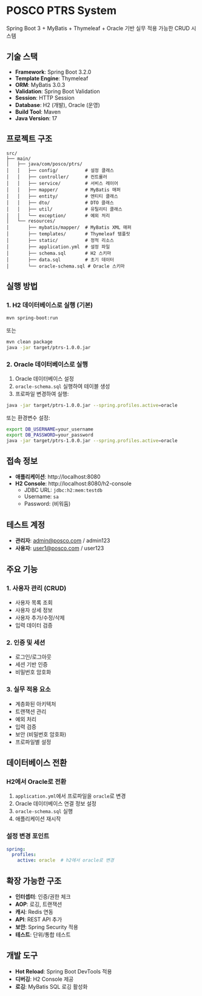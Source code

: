# POSCO PTRS System

Spring Boot 3 + MyBatis + Thymeleaf + Oracle 기반 실무 적용 가능한 CRUD 시스템

## 기술 스택

- **Framework**: Spring Boot 3.2.0
- **Template Engine**: Thymeleaf
- **ORM**: MyBatis 3.0.3
- **Validation**: Spring Boot Validation
- **Session**: HTTP Session
- **Database**: H2 (개발), Oracle (운영)
- **Build Tool**: Maven
- **Java Version**: 17

## 프로젝트 구조

```
src/
├── main/
│   ├── java/com/posco/ptrs/
│   │   ├── config/          # 설정 클래스
│   │   ├── controller/      # 컨트롤러
│   │   ├── service/         # 서비스 레이어
│   │   ├── mapper/          # MyBatis 매퍼
│   │   ├── entity/          # 엔티티 클래스
│   │   ├── dto/             # DTO 클래스
│   │   ├── util/            # 유틸리티 클래스
│   │   └── exception/       # 예외 처리
│   └── resources/
│       ├── mybatis/mapper/  # MyBatis XML 매퍼
│       ├── templates/       # Thymeleaf 템플릿
│       ├── static/          # 정적 리소스
│       ├── application.yml  # 설정 파일
│       ├── schema.sql       # H2 스키마
│       ├── data.sql         # 초기 데이터
│       └── oracle-schema.sql # Oracle 스키마
```

## 실행 방법

### 1. H2 데이터베이스로 실행 (기본)

```bash
mvn spring-boot:run
```

또는

```bash
mvn clean package
java -jar target/ptrs-1.0.0.jar
```

### 2. Oracle 데이터베이스로 실행

1. Oracle 데이터베이스 설정
2. `oracle-schema.sql` 실행하여 테이블 생성
3. 프로파일 변경하여 실행:

```bash
java -jar target/ptrs-1.0.0.jar --spring.profiles.active=oracle
```

또는 환경변수 설정:

```bash
export DB_USERNAME=your_username
export DB_PASSWORD=your_password
java -jar target/ptrs-1.0.0.jar --spring.profiles.active=oracle
```

## 접속 정보

- **애플리케이션**: http://localhost:8080
- **H2 Console**: http://localhost:8080/h2-console
  - JDBC URL: `jdbc:h2:mem:testdb`
  - Username: `sa`
  - Password: (비워둠)

## 테스트 계정

- **관리자**: admin@posco.com / admin123
- **사용자**: user1@posco.com / user123

## 주요 기능

### 1. 사용자 관리 (CRUD)
- 사용자 목록 조회
- 사용자 상세 정보
- 사용자 추가/수정/삭제
- 입력 데이터 검증

### 2. 인증 및 세션
- 로그인/로그아웃
- 세션 기반 인증
- 비밀번호 암호화

### 3. 실무 적용 요소
- 계층화된 아키텍처
- 트랜잭션 관리
- 예외 처리
- 입력 검증
- 보안 (비밀번호 암호화)
- 프로파일별 설정

## 데이터베이스 전환

### H2에서 Oracle로 전환

1. `application.yml`에서 프로파일을 `oracle`로 변경
2. Oracle 데이터베이스 연결 정보 설정
3. `oracle-schema.sql` 실행
4. 애플리케이션 재시작

### 설정 변경 포인트

```yaml
spring:
  profiles:
    active: oracle  # h2에서 oracle로 변경
```

## 확장 가능한 구조

- **인터셉터**: 인증/권한 체크
- **AOP**: 로깅, 트랜잭션
- **캐시**: Redis 연동
- **API**: REST API 추가
- **보안**: Spring Security 적용
- **테스트**: 단위/통합 테스트

## 개발 도구

- **Hot Reload**: Spring Boot DevTools 적용
- **디버깅**: H2 Console 제공
- **로깅**: MyBatis SQL 로깅 활성화